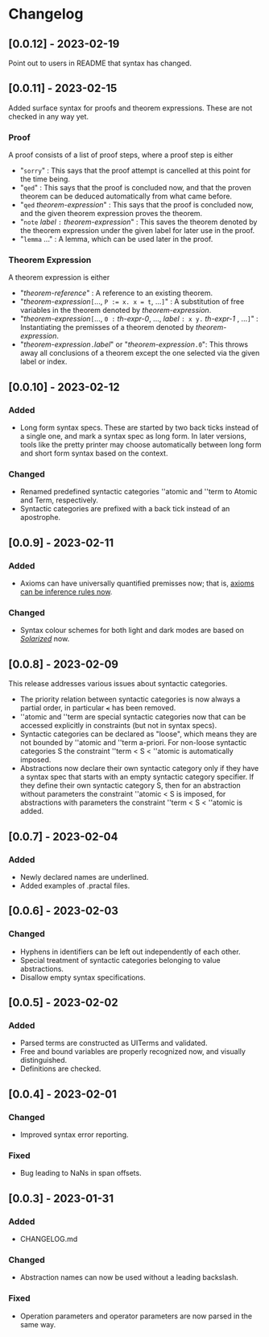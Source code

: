 # Changelog

## [0.0.12] - 2023-02-19

Point out to users in README that syntax has changed.

## [0.0.11] - 2023-02-15

Added surface syntax for proofs and theorem expressions. These are not checked in any way yet.

### Proof
A proof consists of a list of proof steps, where a proof step is either

* "`sorry`" : This says that the proof attempt is cancelled at this point for the time being.
* "`qed`" : This says that the proof is concluded now, and that the proven theorem can be deduced automatically from what came before.
* "`qed` *theorem-expression*" : This says that the proof is concluded now, and the given theorem expression proves the theorem. 
* "`note` *label* `:` *theorem-expression*" : This saves the theorem denoted by the theorem expression under the given label for later use in the proof.
* "`lemma` ..." : A lemma, which can be used later in the proof.

### Theorem Expression
A theorem expression is either

* "*theorem-reference*" : A reference to an existing theorem.
* "*theorem-expression*`[`..., `P := x. x = t`, ...`]`" : A substitution of free variables in the theorem denoted by *theorem-expression*.
* "*theorem-expression*`[`..., `0 :` *th-expr-0*, ..., *label* `: x y.` *th-expr-1* , ...`]`" : Instantiating the premisses  of a theorem denoted by *theorem-expression*.
* "*theorem-expression*`.`*label*" or "*theorem-expression*`.0`": This throws away all conclusions of a theorem except the one selected via the given label or index. 



## [0.0.10] - 2023-02-12

### Added
- Long form syntax specs. These are started by two back ticks instead of a single one, and mark a syntax spec as long form. 
  In later versions, tools like the pretty printer may choose automatically between long form and short form syntax based on the context.

### Changed

- Renamed predefined syntactic categories ''atomic and ''term to Atomic and Term, respectively.
- Syntactic categories are prefixed with a back tick instead of an apostrophe.


## [0.0.9] - 2023-02-11

### Added

- Axioms can have universally quantified premisses now; that is, [axioms can be inference rules now](https://practal.com/press/aair/1/).

### Changed

- Syntax colour schemes for both light and dark modes are based on [*Solarized*](https://ethanschoonover.com/solarized/) now.

## [0.0.8] - 2023-02-09

This release addresses various issues about syntactic categories.

- The priority relation between syntactic categories is now always a partial order, in particular ⪪ has been removed.
- ''atomic and ''term are special syntactic categories now that can be accessed explicitly in constraints (but not in syntax specs).
- Syntactic categories can be declared as "loose", which means they are not bounded by ''atomic and ''term a-priori. For non-loose
  syntactic categories S the constraint ''term < S < ''atomic is automatically imposed.
- Abstractions now declare their own syntactic category only if they have a syntax spec that starts with an empty syntactic category specifier.
  If they define their own syntactic category S, then for an abstraction without parameters the constraint ''atomic < S is imposed,
  for abstractions with parameters the constraint ''term < S < ''atomic is added.


## [0.0.7] - 2023-02-04

### Added

- Newly declared names are underlined.
- Added examples of .practal files.

## [0.0.6] - 2023-02-03

### Changed

- Hyphens in identifiers can be left out independently of each other.
- Special treatment of syntactic categories belonging to value abstractions.
- Disallow empty syntax specifications.

## [0.0.5] - 2023-02-02

### Added

- Parsed terms are constructed as UITerms and validated.
- Free and bound variables are properly recognized now, and visually distinguished.
- Definitions are checked.

## [0.0.4] - 2023-02-01

### Changed

- Improved syntax error reporting.

### Fixed

- Bug leading to NaNs in span offsets.

## [0.0.3] - 2023-01-31

### Added

- CHANGELOG.md

### Changed

- Abstraction names can now be used without a leading backslash.

### Fixed

- Operation parameters and operator parameters are now parsed in the same way.